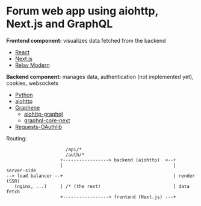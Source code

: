 Forum web app using aiohttp, Next.js and GraphQL
================================================

**Frontend component:** visualizes data fetched from the backend

- [React](https://reactjs.org/)
- [Next.js](https://nextjs.org/)
- [Relay Modern](http://facebook.github.io/relay/docs/en/introduction-to-relay.html)

**Backend component:** manages data, authentication (not implemented yet), cookies, websockets

- [Python](https://www.python.org/)
- [aiohttp](https://aiohttp.readthedocs.io/en/stable/)
- [Graphene](https://graphene-python.org/)
  - [aiohttp-graphql](https://github.com/graphql-python/aiohttp-graphql)
  - [graphql-core-next](https://github.com/graphql-python/graphql-core-next)
- [Requests-OAuthlib](https://requests-oauthlib.readthedocs.io/en/latest/)

Routing:

                          /api/*
                          /auth/*
                        +-----------------> backend (aiohttp)  <--+
                        |                                         | server-side
    --> load balancer --+                                         | render (SSR)
       (nginx, ...)     | /* (the rest)                           | data fetch
                        +-----------------> frontend (Next.js) ---+
